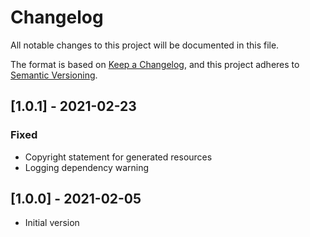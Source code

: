 # Changelog
All notable changes to this project will be documented in this file.

The format is based on [Keep a Changelog](https://keepachangelog.com/en/1.0.0/),
and this project adheres to [Semantic Versioning](https://semver.org/spec/v2.0.0.html).

## [1.0.1] - 2021-02-23
### Fixed
- Copyright statement for generated resources
- Logging dependency warning

## [1.0.0] - 2021-02-05
 - Initial version
